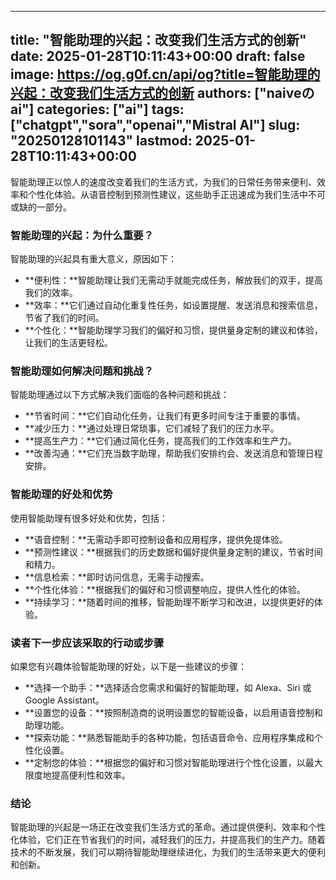 
---
title: "智能助理的兴起：改变我们生活方式的创新"
date: 2025-01-28T10:11:43+00:00
draft: false
image: https://og.g0f.cn/api/og?title=智能助理的兴起：改变我们生活方式的创新
authors: ["naiveのai"]
categories: ["ai"]
tags: ["chatgpt","sora","openai","Mistral AI"]
slug: "20250128101143"
lastmod: 2025-01-28T10:11:43+00:00
---
智能助理正以惊人的速度改变着我们的生活方式，为我们的日常任务带来便利、效率和个性化体验。从语音控制到预测性建议，这些助手正迅速成为我们生活中不可或缺的一部分。

### 智能助理的兴起：为什么重要？

智能助理的兴起具有重大意义，原因如下：

* **便利性：**智能助理让我们无需动手就能完成任务，解放我们的双手，提高我们的效率。
* **效率：**它们通过自动化重复性任务，如设置提醒、发送消息和搜索信息，节省了我们的时间。
* **个性化：**智能助理学习我们的偏好和习惯，提供量身定制的建议和体验，让我们的生活更轻松。

### 智能助理如何解决问题和挑战？

智能助理通过以下方式解决我们面临的各种问题和挑战：

* **节省时间：**它们自动化任务，让我们有更多时间专注于重要的事情。
* **减少压力：**通过处理日常琐事，它们减轻了我们的压力水平。
* **提高生产力：**它们通过简化任务，提高我们的工作效率和生产力。
* **改善沟通：**它们充当数字助理，帮助我们安排约会、发送消息和管理日程安排。

### 智能助理的好处和优势

使用智能助理有很多好处和优势，包括：

* **语音控制：**无需动手即可控制设备和应用程序，提供免提体验。
* **预测性建议：**根据我们的历史数据和偏好提供量身定制的建议，节省时间和精力。
* **信息检索：**即时访问信息，无需手动搜索。
* **个性化体验：**根据我们的偏好和习惯调整响应，提供人性化的体验。
* **持续学习：**随着时间的推移，智能助理不断学习和改进，以提供更好的体验。

### 读者下一步应该采取的行动或步骤

如果您有兴趣体验智能助理的好处，以下是一些建议的步骤：

* **选择一个助手：**选择适合您需求和偏好的智能助理，如 Alexa、Siri 或 Google Assistant。
* **设置您的设备：**按照制造商的说明设置您的智能设备，以启用语音控制和助理功能。
* **探索功能：**熟悉智能助手的各种功能，包括语音命令、应用程序集成和个性化设置。
* **定制您的体验：**根据您的偏好和习惯对智能助理进行个性化设置，以最大限度地提高便利性和效率。

### 结论

智能助理的兴起是一场正在改变我们生活方式的革命。通过提供便利、效率和个性化体验，它们正在节省我们的时间，减轻我们的压力，并提高我们的生产力。随着技术的不断发展，我们可以期待智能助理继续进化，为我们的生活带来更大的便利和创新。